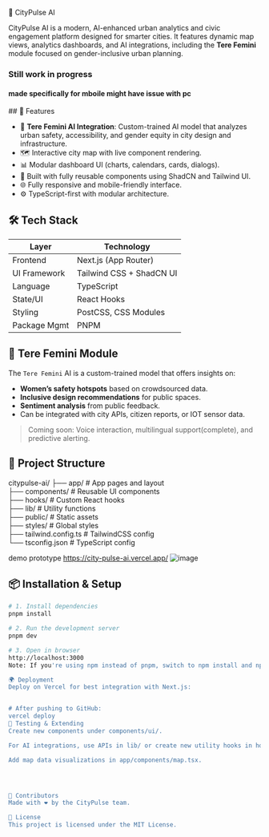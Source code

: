 🌆 CityPulse AI

CityPulse AI is a modern, AI-enhanced urban analytics and civic engagement platform designed for smarter cities. It features dynamic map views, analytics dashboards, and AI integrations, including the **Tere Femini** module focused on gender-inclusive urban planning.

<h3>Still work in progress</h3>
<h4>made specifically for mboile might have issue with pc </h4>
## 🚀 Features

- 🧠 **Tere Femini AI Integration**: Custom-trained AI model that analyzes urban safety, accessibility, and gender equity in city design and infrastructure.
- 🗺️ Interactive city map with live component rendering.
- 📊 Modular dashboard UI (charts, calendars, cards, dialogs).
- 🧩 Built with fully reusable components using ShadCN and Tailwind UI.
- 🌐 Fully responsive and mobile-friendly interface.
- ⚙️ TypeScript-first with modular architecture.

## 🛠️ Tech Stack

| Layer         | Technology                |
|---------------|---------------------------|
| Frontend      | Next.js (App Router)      |
| UI Framework  | Tailwind CSS + ShadCN UI  |
| Language      | TypeScript                |
| State/UI      | React Hooks               |
| Styling       | PostCSS, CSS Modules      |
| Package Mgmt  | PNPM                      |

## 🤖 Tere Femini Module

The `Tere Femini` AI is a custom-trained model that offers insights on:
- **Women’s safety hotspots** based on crowdsourced data.
- **Inclusive design recommendations** for public spaces.
- **Sentiment analysis** from public feedback.
- Can be integrated with city APIs, citizen reports, or IOT sensor data.

> Coming soon: Voice interaction, multilingual support(complete), and predictive alerting.

## 📁 Project Structure

citypulse-ai/
├── app/ # App pages and layout
<br>
├── components/ # Reusable UI components
<br>
├── hooks/ # Custom React hooks
<br>
├── lib/ # Utility functions
<br>
├── public/ # Static assets
<br>
├── styles/ # Global styles
<br>
├── tailwind.config.ts # TailwindCSS config
<br>
└── tsconfig.json # TypeScript config


demo prototype
https://city-pulse-ai.vercel.app/
![image](https://github.com/user-attachments/assets/40d965f8-1ed1-480c-a118-3290f60d415f)




## 📦 Installation & Setup

```bash
# 1. Install dependencies
pnpm install

# 2. Run the development server
pnpm dev

# 3. Open in browser
http://localhost:3000
Note: If you're using npm instead of pnpm, switch to npm install and npm run dev.

🌍 Deployment
Deploy on Vercel for best integration with Next.js:


# After pushing to GitHub:
vercel deploy
🧪 Testing & Extending
Create new components under components/ui/.

For AI integrations, use APIs in lib/ or create new utility hooks in hooks/.

Add map data visualizations in app/components/map.tsx.




🙌 Contributors
Made with ❤️ by the CityPulse team.

📄 License
This project is licensed under the MIT License.
